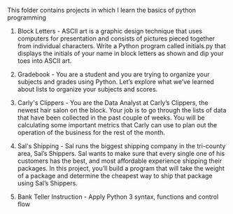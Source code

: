 This folder contains projects in which I learn the basics of python programming
1) Block Letters - ASCII art is a graphic design technique that uses computers for presentation and consists of pictures pieced together from individual characters. Write a Python program called initials.py that displays the initials of your name in block letters as shown and dip your toes into ASCII art.

2) Gradebook - You are a student and you are trying to organize your subjects and grades using Python. Let’s explore what we’ve learned about lists to organize your subjects and scores.

3) Carly's Clippers - You are the Data Analyst at Carly’s Clippers, the newest hair salon on the block. Your job is to go through the lists of data that have been collected in the past couple of weeks. You will be calculating some important metrics that Carly can use to plan out the operation of the business for the rest of the month.

4) Sal's Shipping - Sal runs the biggest shipping company in the tri-county area, Sal’s Shippers. Sal wants to make sure that every single one of his customers has the best, and most affordable experience shipping their packages. In this project, you’ll build a program that will take the weight of a package and determine the cheapest way to ship that package using Sal’s Shippers.

5) Bank Teller Instruction - Apply Python 3 syntax, functions and control flow
 
